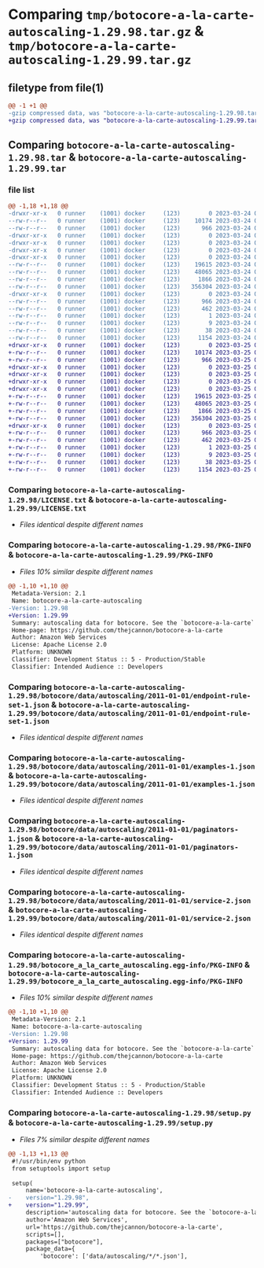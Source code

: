 # Comparing `tmp/botocore-a-la-carte-autoscaling-1.29.98.tar.gz` & `tmp/botocore-a-la-carte-autoscaling-1.29.99.tar.gz`

## filetype from file(1)

```diff
@@ -1 +1 @@
-gzip compressed data, was "botocore-a-la-carte-autoscaling-1.29.98.tar", last modified: Fri Mar 24 01:24:08 2023, max compression
+gzip compressed data, was "botocore-a-la-carte-autoscaling-1.29.99.tar", last modified: Sat Mar 25 01:22:26 2023, max compression
```

## Comparing `botocore-a-la-carte-autoscaling-1.29.98.tar` & `botocore-a-la-carte-autoscaling-1.29.99.tar`

### file list

```diff
@@ -1,18 +1,18 @@
-drwxr-xr-x   0 runner    (1001) docker     (123)        0 2023-03-24 01:24:08.261838 botocore-a-la-carte-autoscaling-1.29.98/
--rw-r--r--   0 runner    (1001) docker     (123)    10174 2023-03-24 01:24:08.000000 botocore-a-la-carte-autoscaling-1.29.98/LICENSE.txt
--rw-r--r--   0 runner    (1001) docker     (123)      966 2023-03-24 01:24:08.261838 botocore-a-la-carte-autoscaling-1.29.98/PKG-INFO
-drwxr-xr-x   0 runner    (1001) docker     (123)        0 2023-03-24 01:24:08.261838 botocore-a-la-carte-autoscaling-1.29.98/botocore/
-drwxr-xr-x   0 runner    (1001) docker     (123)        0 2023-03-24 01:24:08.261838 botocore-a-la-carte-autoscaling-1.29.98/botocore/data/
-drwxr-xr-x   0 runner    (1001) docker     (123)        0 2023-03-24 01:24:08.261838 botocore-a-la-carte-autoscaling-1.29.98/botocore/data/autoscaling/
-drwxr-xr-x   0 runner    (1001) docker     (123)        0 2023-03-24 01:24:08.261838 botocore-a-la-carte-autoscaling-1.29.98/botocore/data/autoscaling/2011-01-01/
--rw-r--r--   0 runner    (1001) docker     (123)    19615 2023-03-24 01:23:57.000000 botocore-a-la-carte-autoscaling-1.29.98/botocore/data/autoscaling/2011-01-01/endpoint-rule-set-1.json
--rw-r--r--   0 runner    (1001) docker     (123)    48065 2023-03-24 01:23:57.000000 botocore-a-la-carte-autoscaling-1.29.98/botocore/data/autoscaling/2011-01-01/examples-1.json
--rw-r--r--   0 runner    (1001) docker     (123)     1866 2023-03-24 01:23:57.000000 botocore-a-la-carte-autoscaling-1.29.98/botocore/data/autoscaling/2011-01-01/paginators-1.json
--rw-r--r--   0 runner    (1001) docker     (123)   356304 2023-03-24 01:23:57.000000 botocore-a-la-carte-autoscaling-1.29.98/botocore/data/autoscaling/2011-01-01/service-2.json
-drwxr-xr-x   0 runner    (1001) docker     (123)        0 2023-03-24 01:24:08.261838 botocore-a-la-carte-autoscaling-1.29.98/botocore_a_la_carte_autoscaling.egg-info/
--rw-r--r--   0 runner    (1001) docker     (123)      966 2023-03-24 01:24:08.000000 botocore-a-la-carte-autoscaling-1.29.98/botocore_a_la_carte_autoscaling.egg-info/PKG-INFO
--rw-r--r--   0 runner    (1001) docker     (123)      462 2023-03-24 01:24:08.000000 botocore-a-la-carte-autoscaling-1.29.98/botocore_a_la_carte_autoscaling.egg-info/SOURCES.txt
--rw-r--r--   0 runner    (1001) docker     (123)        1 2023-03-24 01:24:08.000000 botocore-a-la-carte-autoscaling-1.29.98/botocore_a_la_carte_autoscaling.egg-info/dependency_links.txt
--rw-r--r--   0 runner    (1001) docker     (123)        9 2023-03-24 01:24:08.000000 botocore-a-la-carte-autoscaling-1.29.98/botocore_a_la_carte_autoscaling.egg-info/top_level.txt
--rw-r--r--   0 runner    (1001) docker     (123)       38 2023-03-24 01:24:08.261838 botocore-a-la-carte-autoscaling-1.29.98/setup.cfg
--rw-r--r--   0 runner    (1001) docker     (123)     1154 2023-03-24 01:24:08.000000 botocore-a-la-carte-autoscaling-1.29.98/setup.py
+drwxr-xr-x   0 runner    (1001) docker     (123)        0 2023-03-25 01:22:26.806567 botocore-a-la-carte-autoscaling-1.29.99/
+-rw-r--r--   0 runner    (1001) docker     (123)    10174 2023-03-25 01:22:26.000000 botocore-a-la-carte-autoscaling-1.29.99/LICENSE.txt
+-rw-r--r--   0 runner    (1001) docker     (123)      966 2023-03-25 01:22:26.806567 botocore-a-la-carte-autoscaling-1.29.99/PKG-INFO
+drwxr-xr-x   0 runner    (1001) docker     (123)        0 2023-03-25 01:22:26.806567 botocore-a-la-carte-autoscaling-1.29.99/botocore/
+drwxr-xr-x   0 runner    (1001) docker     (123)        0 2023-03-25 01:22:26.806567 botocore-a-la-carte-autoscaling-1.29.99/botocore/data/
+drwxr-xr-x   0 runner    (1001) docker     (123)        0 2023-03-25 01:22:26.806567 botocore-a-la-carte-autoscaling-1.29.99/botocore/data/autoscaling/
+drwxr-xr-x   0 runner    (1001) docker     (123)        0 2023-03-25 01:22:26.806567 botocore-a-la-carte-autoscaling-1.29.99/botocore/data/autoscaling/2011-01-01/
+-rw-r--r--   0 runner    (1001) docker     (123)    19615 2023-03-25 01:22:12.000000 botocore-a-la-carte-autoscaling-1.29.99/botocore/data/autoscaling/2011-01-01/endpoint-rule-set-1.json
+-rw-r--r--   0 runner    (1001) docker     (123)    48065 2023-03-25 01:22:12.000000 botocore-a-la-carte-autoscaling-1.29.99/botocore/data/autoscaling/2011-01-01/examples-1.json
+-rw-r--r--   0 runner    (1001) docker     (123)     1866 2023-03-25 01:22:12.000000 botocore-a-la-carte-autoscaling-1.29.99/botocore/data/autoscaling/2011-01-01/paginators-1.json
+-rw-r--r--   0 runner    (1001) docker     (123)   356304 2023-03-25 01:22:12.000000 botocore-a-la-carte-autoscaling-1.29.99/botocore/data/autoscaling/2011-01-01/service-2.json
+drwxr-xr-x   0 runner    (1001) docker     (123)        0 2023-03-25 01:22:26.806567 botocore-a-la-carte-autoscaling-1.29.99/botocore_a_la_carte_autoscaling.egg-info/
+-rw-r--r--   0 runner    (1001) docker     (123)      966 2023-03-25 01:22:26.000000 botocore-a-la-carte-autoscaling-1.29.99/botocore_a_la_carte_autoscaling.egg-info/PKG-INFO
+-rw-r--r--   0 runner    (1001) docker     (123)      462 2023-03-25 01:22:26.000000 botocore-a-la-carte-autoscaling-1.29.99/botocore_a_la_carte_autoscaling.egg-info/SOURCES.txt
+-rw-r--r--   0 runner    (1001) docker     (123)        1 2023-03-25 01:22:26.000000 botocore-a-la-carte-autoscaling-1.29.99/botocore_a_la_carte_autoscaling.egg-info/dependency_links.txt
+-rw-r--r--   0 runner    (1001) docker     (123)        9 2023-03-25 01:22:26.000000 botocore-a-la-carte-autoscaling-1.29.99/botocore_a_la_carte_autoscaling.egg-info/top_level.txt
+-rw-r--r--   0 runner    (1001) docker     (123)       38 2023-03-25 01:22:26.806567 botocore-a-la-carte-autoscaling-1.29.99/setup.cfg
+-rw-r--r--   0 runner    (1001) docker     (123)     1154 2023-03-25 01:22:26.000000 botocore-a-la-carte-autoscaling-1.29.99/setup.py
```

### Comparing `botocore-a-la-carte-autoscaling-1.29.98/LICENSE.txt` & `botocore-a-la-carte-autoscaling-1.29.99/LICENSE.txt`

 * *Files identical despite different names*

### Comparing `botocore-a-la-carte-autoscaling-1.29.98/PKG-INFO` & `botocore-a-la-carte-autoscaling-1.29.99/PKG-INFO`

 * *Files 10% similar despite different names*

```diff
@@ -1,10 +1,10 @@
 Metadata-Version: 2.1
 Name: botocore-a-la-carte-autoscaling
-Version: 1.29.98
+Version: 1.29.99
 Summary: autoscaling data for botocore. See the `botocore-a-la-carte` package for more info.
 Home-page: https://github.com/thejcannon/botocore-a-la-carte
 Author: Amazon Web Services
 License: Apache License 2.0
 Platform: UNKNOWN
 Classifier: Development Status :: 5 - Production/Stable
 Classifier: Intended Audience :: Developers
```

### Comparing `botocore-a-la-carte-autoscaling-1.29.98/botocore/data/autoscaling/2011-01-01/endpoint-rule-set-1.json` & `botocore-a-la-carte-autoscaling-1.29.99/botocore/data/autoscaling/2011-01-01/endpoint-rule-set-1.json`

 * *Files identical despite different names*

### Comparing `botocore-a-la-carte-autoscaling-1.29.98/botocore/data/autoscaling/2011-01-01/examples-1.json` & `botocore-a-la-carte-autoscaling-1.29.99/botocore/data/autoscaling/2011-01-01/examples-1.json`

 * *Files identical despite different names*

### Comparing `botocore-a-la-carte-autoscaling-1.29.98/botocore/data/autoscaling/2011-01-01/paginators-1.json` & `botocore-a-la-carte-autoscaling-1.29.99/botocore/data/autoscaling/2011-01-01/paginators-1.json`

 * *Files identical despite different names*

### Comparing `botocore-a-la-carte-autoscaling-1.29.98/botocore/data/autoscaling/2011-01-01/service-2.json` & `botocore-a-la-carte-autoscaling-1.29.99/botocore/data/autoscaling/2011-01-01/service-2.json`

 * *Files identical despite different names*

### Comparing `botocore-a-la-carte-autoscaling-1.29.98/botocore_a_la_carte_autoscaling.egg-info/PKG-INFO` & `botocore-a-la-carte-autoscaling-1.29.99/botocore_a_la_carte_autoscaling.egg-info/PKG-INFO`

 * *Files 10% similar despite different names*

```diff
@@ -1,10 +1,10 @@
 Metadata-Version: 2.1
 Name: botocore-a-la-carte-autoscaling
-Version: 1.29.98
+Version: 1.29.99
 Summary: autoscaling data for botocore. See the `botocore-a-la-carte` package for more info.
 Home-page: https://github.com/thejcannon/botocore-a-la-carte
 Author: Amazon Web Services
 License: Apache License 2.0
 Platform: UNKNOWN
 Classifier: Development Status :: 5 - Production/Stable
 Classifier: Intended Audience :: Developers
```

### Comparing `botocore-a-la-carte-autoscaling-1.29.98/setup.py` & `botocore-a-la-carte-autoscaling-1.29.99/setup.py`

 * *Files 7% similar despite different names*

```diff
@@ -1,13 +1,13 @@
 #!/usr/bin/env python
 from setuptools import setup
 
 setup(
     name='botocore-a-la-carte-autoscaling',
-    version="1.29.98",
+    version="1.29.99",
     description='autoscaling data for botocore. See the `botocore-a-la-carte` package for more info.',
     author='Amazon Web Services',
     url='https://github.com/thejcannon/botocore-a-la-carte',
     scripts=[],
     packages=["botocore"],
     package_data={
         'botocore': ['data/autoscaling/*/*.json'],
```

